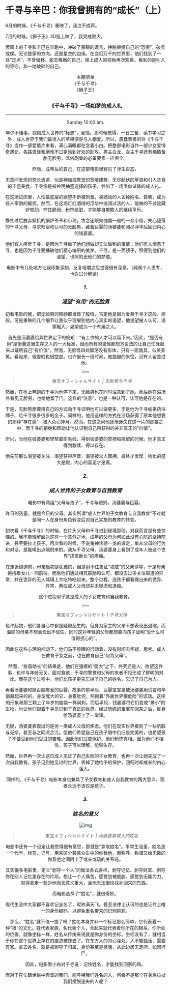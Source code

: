 # 千寻与辛巴：你我曾拥有的“成长”（上）

6月的时候，《千与千寻》重映了，我泣不成声。

7月的时候，《狮子王》3D版上映了，我哭成败犬。

荧幕上的千寻和辛巴在奔跑中，冲破了蒙眼的谎言，挣脱束缚自己的“恐惧”，破茧成蝶。无论是家的方向，还是星空的边缘。在变幻万千的世界里，他们找到了一处“定点”，不曾偏移。脱去稚嫩的自己，换上成人的视角再次观看。看到的是别人的坚守，和一地破碎的自己。



<center>本期清单

<center>《千与千寻》

<center>《狮子王》



<center><img src="_images/640-20200206233032223.jpeg" alt="img" style="zoom:33%;" />





### **《千与千寻》一场如梦的成人礼**

------

Sunday 10:00 am.

年少不懂事，觊觎成人世界的“标志”，爱情。那时候觉得，一日三餐、读书学习之外，成人世界于我们最诱人的苹果便是与人相爱。所以，愚蠢至极的将《千与千寻》当作一部爱情片来看，满心满眼都在念着小白。把整部电影当作一部少女爱情奇遇记，各路鬼怪和磨难不过是恰到好处的助攻。男主白龙、女主千寻还有痴情备胎无脸男，滥俗剧集的必备要素一应俱全。

然而，成年后的自己，在这部电影里窥见了浮生百态。

无意间发现的悠长通道，似是神庙或教堂的宽敞建筑，无尽起伏的草浪和引人贪食的丰盛美食。千寻像是被神明抽签选择的孩子，参加了一场类似试炼的成人礼。

在这场试炼里，人性最底层的欲望不断被刺激，被撼动的人丢掉姓名、自我，成为任人宰割的躯壳。然而，在这场灯红酒绿的浮华中滋润过活的人，能做的不过是藏好软肋、守住脆弱、粉饰肮脏，才能够自欺欺人的继续享乐。



挣扎过后放弃抵抗的锅炉爷爷和小玲，贪念迷眼如傀儡一般的一众小怪，失心堕落的千寻父母、寻求归宿和认可的无脸男，藏着巨婴的汤婆婆和阅尽浮华后回归内心的钱婆婆。

他们有人疼爱千寻，是因为千寻做了他们想做却无法做到的事情；他们有人憎恶千寻，也是因为千寻要捅破他们精心编织的美梦。千寻，是一面镜子，照得到他们的渴望、也照的出他们的梦魇。

电影中有几处地方让我印象深刻，反复咀嚼之后觉得很有深意。（纯属个人思考，也许过分解读）





### ***1.***

### ***渴望“有用”的无脸男***

初看电影的我，把无脸男的照顾都当做了殷情，笃定他是因为爱慕千寻才这般、那般。可是重映的几个细节让我似乎理解到他内心真实的渴望，他渴望被人认可、渴望融入、渴望成为一个有用之人。

首先是汤婆婆给异世界定下的规矩：“有工作的人才可以留下来。”因此，“是否有用”是衡量这里生存之人的一大标准，因而所有的鬼怪都想方设法的让自己忙碌起来以证明自己“有价值”。然而，无脸怪四处飘荡没有形体，只有一面面具，似笑非笑。看起来，很虚假也很空虚。也许很长一段时间，他独自的来往，没有人留意过他。





<center><img src="_images/640-20200206233236843.jpeg" alt="img" style="zoom:50%;" />

> 東宝オフィシャルサイト *| 无脸男与千寻*



然而，在桥上奔跑的千寻为他停下来，无脸男也在同时注意到了她。而后她在浴场外看见无脸男，也给他留了门。这样的“注意”，也是一种认可，认可他是存在的。

于是，无脸男想要用自己的方式向千寻证明他可以做更多，于是他为千寻偷来药浴牌子、给千寻很多很多的金子。同样的，他用这样的方式在浴场获得了原本他想要的那种“存在感”—被人众心捧月。然而，在这之间他逐渐迷失在这一片的虚妄之中，而千寻的拒绝和帮助让他认识到自己所获得的并非真正的“价值”。

所以，当他在钱婆婆那里帮着织毛线、得到钱婆婆的赞扬和挽留的时候。他才真正得到救赎、得以存在。

他先前那么渴望被关注、渴望获得声音、渴望被众人簇拥，最终才发现：物化的盛大是假，内心的富足才是真。





### ***2.***

### ***成人世界的子女教育与自我教育***



电影中有两组“父母与孩子”，千寻与爸妈，汤婆婆与巨婴。

昨日的孩童，就是今日的父母。其实所谓“成人世界的子女教育与自我教育”不过就是同一人在身份角色转变后对自己实施的教育的转变。

初次看《千与千寻》的时候，在片头父母和千寻进到秘境那段，对我而言是有些惊悚的。我不能理解面对这样一个意外之地，成年的父母为何如此没有心防的坚持前进，甚至要拉上孩子。再次看的时候，不说鬼神诱惑一类的设定，单从父母的行为和对话，是能嗅出点端倪来的。我从千寻父母、汤婆婆身上看到了成年人被这个世界“拔苗助长”的疼痛。

在走近隧道前，母亲起初是犹豫的，但是耐不住象征“权威”的父亲诱导，于是母亲拖拽着女儿一同前往。而后他们通过相互鼓励和认可，都没去过多关注周遭的异常，并在诡异的无人城镇上大吃特吃起来。整个过程，连孩子都看得出来的诡异、异常，两位成人父母却并未疑虑和退缩。

这个过程似乎就是成人的子女教育和自我教育。





<center><img src="_images/640-20200206233300050.jpeg" alt="img" style="zoom:50%;" />

> 東宝オフィシャルサイト *| 千寻父母*



也许起初，他们各自心中都是疑窦丛生的。但身为家主的父亲不想表现出退缩，而温顺的母亲不想表现出不信任，同时这对年轻的父母都想要向孩子证明“没什么可值得担心的”。

因此在这些心理的推动下，他们马不停蹄的行动着，没有时间去怀疑、思考。成人在教育子女之前，也在教育自己“何为父母”。

然而，“拔苗助长”的结果是，他们在强撑的“强大”之下，终究还是人。欲望这件事，也许与年龄无关。面对食欲，千寻的警觉和父母的来者不拒形成了鲜明的对比。而在这个过程中，他们比孩子更先忘掉了自己的姓名，忘记了自己为人。

再看汤婆婆和她百般疼爱的巨婴。故事的前半段，巨婴宝宝是被汤婆婆用谎言和华丽藏起来的的。身型庞大的它、身着肚兜，照搬着“外面世界很危险”的谎话。这样的形象和那三颗上了年岁的脑袋一样讽刺。而后半段，钱婆婆将它们变成“渺小”的生物，也让他们跟着千寻见识到了真正的世界。经过历练的宝宝在回来之后，反身给汤婆婆上了一堂课。

无疑，汤婆婆表现出的是另一类成人父母的焦虑。他们在现实世界看到了一些肮脏与无奈，甚至与之同流合污。但他们希望自己在孩子眼中仍旧是完美的，也希望孩子不要受到他们受过的苦难。因此他们过度保护、他们粉饰真相。因为他们不相信，孩子可以理解、能够生存。

然而，世界再一次让这位成人见证了自己失败的子女教育，也再一次让她完成了一次自我教育。孩子见到她见过的世界，丢掉了她给予的保护，回归时却成长的内心强大。

同样的，《千与千寻》电影本身也兼具了子女教育和成人自我教育的两大意义，观者永远不该仅是孩子。







### ***3.***

### ***姓名的意义***



<center><img src="_images/640-20200206234114975.gif" alt="img"  />



> 東宝オフィシャルサイト *| 汤婆婆拿取人的姓名*

电影中还有一个设定让我觉得很有意思，那就是“拿取姓名”。平常生活里，姓名是一个代号、标签、记号，用来区分芸芸众生中的你我他，而称呼、称谓又给无数的你我他之间附上了或亲或疏的关系链。

其实很多电影里，定义“剥夺一个人”的做法各式各样，剥夺记忆、剥夺财富、剥夺你在别人记忆里存在的片段。想让一个人痛苦，感觉到被威胁、感觉到无能为力，就得拿走一些对他而言意义重大，且他无法很快找补回来的东西。

而电影选择了“姓名”，就很奇妙。

现代生活中大家都不喜欢记全名了，昵称满天飞。甚至法律上认可的也是证件上唯一的身份编码，以避免重名带来的识别尴尬。

那么，“姓名”就不值一提了吗？姓名本身并非一个标记那么简单，它代表着一种“根”的文化。姓代表家族，名代表个人，合起来就代表着你所在的根系、你所处的位置。就像坐标一样，姓名从传统来说就是你身份的坐标。坐标没有了，就相当于你在这个世界上存在的痕迹被抹去了。在东方人的内心深处，人不能独活、需要有家。拿去姓名，就是被剥夺了归属、身份甚至是灵魂，从此边居无定所、如同行尸。

因此，电影里小白对千寻说：记住姓名，才能找到回家的路。

而对于在忙碌世俗中奔波的我们，能呼唤我们姓名的人，何尝不是那个在身后拉扯我们摆脱迷失的人呢？







